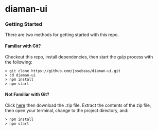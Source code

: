 # diaman-ui

### Getting Started

There are two methods for getting started with this repo.

#### Familiar with Git?
Checkout this repo, install dependencies, then start the gulp process with the following:

```
> git clone https://github.com/josebeas/diaman-ui.git
> cd diaman-ui
> npm install
> npm start
```

#### Not Familiar with Git?
Click [here](https://github.com/josebeas/diaman-ui/archive/master.zip) then download the .zip file.  Extract the contents of the zip file, then open your terminal, change to the project directory, and:

```
> npm install
> npm start
```
